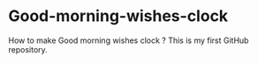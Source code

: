 # Good-morning-wishes-clock
How to make Good morning wishes clock ?
This is my first GitHub repository.

